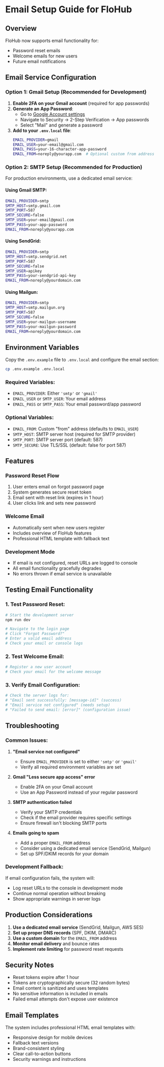 # Email Setup Guide for FloHub

## Overview
FloHub now supports email functionality for:
- Password reset emails
- Welcome emails for new users
- Future email notifications

## Email Service Configuration

### Option 1: Gmail Setup (Recommended for Development)

1. **Enable 2FA on your Gmail account** (required for app passwords)
2. **Generate an App Password**:
   - Go to [Google Account settings](https://myaccount.google.com/)
   - Navigate to Security → 2-Step Verification → App passwords
   - Select "Mail" and generate a password
3. **Add to your `.env.local` file**:
   ```bash
   EMAIL_PROVIDER=gmail
   EMAIL_USER=your-email@gmail.com
   EMAIL_PASS=your-16-character-app-password
   EMAIL_FROM=noreply@yourapp.com  # Optional custom from address
   ```

### Option 2: SMTP Setup (Recommended for Production)

For production environments, use a dedicated email service:

#### Using Gmail SMTP:
```bash
EMAIL_PROVIDER=smtp
SMTP_HOST=smtp.gmail.com
SMTP_PORT=587
SMTP_SECURE=false
SMTP_USER=your-email@gmail.com
SMTP_PASS=your-app-password
EMAIL_FROM=noreply@yourapp.com
```

#### Using SendGrid:
```bash
EMAIL_PROVIDER=smtp
SMTP_HOST=smtp.sendgrid.net
SMTP_PORT=587
SMTP_SECURE=false
SMTP_USER=apikey
SMTP_PASS=your-sendgrid-api-key
EMAIL_FROM=noreply@yourdomain.com
```

#### Using Mailgun:
```bash
EMAIL_PROVIDER=smtp
SMTP_HOST=smtp.mailgun.org
SMTP_PORT=587
SMTP_SECURE=false
SMTP_USER=your-mailgun-username
SMTP_PASS=your-mailgun-password
EMAIL_FROM=noreply@yourdomain.com
```

## Environment Variables

Copy the `.env.example` file to `.env.local` and configure the email section:

```bash
cp .env.example .env.local
```

### Required Variables:
- `EMAIL_PROVIDER`: Either `'smtp'` or `'gmail'`
- `EMAIL_USER` or `SMTP_USER`: Your email address
- `EMAIL_PASS` or `SMTP_PASS`: Your email password/app password

### Optional Variables:
- `EMAIL_FROM`: Custom "from" address (defaults to `EMAIL_USER`)
- `SMTP_HOST`: SMTP server host (required for SMTP provider)
- `SMTP_PORT`: SMTP server port (default: 587)
- `SMTP_SECURE`: Use TLS/SSL (default: false for port 587)

## Features

### Password Reset Flow
1. User enters email on forgot password page
2. System generates secure reset token
3. Email sent with reset link (expires in 1 hour)
4. User clicks link and sets new password

### Welcome Email
- Automatically sent when new users register
- Includes overview of FloHub features
- Professional HTML template with fallback text

### Development Mode
- If email is not configured, reset URLs are logged to console
- All email functionality gracefully degrades
- No errors thrown if email service is unavailable

## Testing Email Functionality

### 1. Test Password Reset:
```bash
# Start the development server
npm run dev

# Navigate to the login page
# Click "Forgot Password?"
# Enter a valid email address
# Check your email or console logs
```

### 2. Test Welcome Email:
```bash
# Register a new user account
# Check your email for the welcome message
```

### 3. Verify Email Configuration:
```bash
# Check the server logs for:
# "Email sent successfully: [message-id]" (success)
# "Email service not configured" (needs setup)
# "Failed to send email: [error]" (configuration issue)
```

## Troubleshooting

### Common Issues:

1. **"Email service not configured"**
   - Ensure `EMAIL_PROVIDER` is set to either `'smtp'` or `'gmail'`
   - Verify all required environment variables are set

2. **Gmail "Less secure app access" error**
   - Enable 2FA on your Gmail account
   - Use an App Password instead of your regular password

3. **SMTP authentication failed**
   - Verify your SMTP credentials
   - Check if the email provider requires specific settings
   - Ensure firewall isn't blocking SMTP ports

4. **Emails going to spam**
   - Add a proper `EMAIL_FROM` address
   - Consider using a dedicated email service (SendGrid, Mailgun)
   - Set up SPF/DKIM records for your domain

### Development Fallback:
If email configuration fails, the system will:
- Log reset URLs to the console in development mode
- Continue normal operation without breaking
- Show appropriate warnings in server logs

## Production Considerations

1. **Use a dedicated email service** (SendGrid, Mailgun, AWS SES)
2. **Set up proper DNS records** (SPF, DKIM, DMARC)
3. **Use a custom domain** for the `EMAIL_FROM` address
4. **Monitor email delivery** and bounce rates
5. **Implement rate limiting** for password reset requests

## Security Notes

- Reset tokens expire after 1 hour
- Tokens are cryptographically secure (32 random bytes)
- Email content is sanitized and uses templates
- No sensitive information is included in emails
- Failed email attempts don't expose user existence

## Email Templates

The system includes professional HTML email templates with:
- Responsive design for mobile devices
- Fallback text versions
- Brand-consistent styling
- Clear call-to-action buttons
- Security warnings and instructions